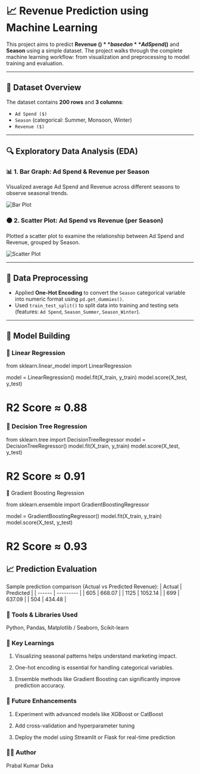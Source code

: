 # 📈 Revenue Prediction using Machine Learning

This project aims to predict **Revenue ($)** based on **Ad Spend ($)** and **Season** using a simple dataset. The project walks through the complete machine learning workflow: from visualization and preprocessing to model training and evaluation.

---

## 📂 Dataset Overview

The dataset contains **200 rows** and **3 columns**:
- `Ad Spend ($)`
- `Season` (categorical: Summer, Monsoon, Winter)
- `Revenue ($)`

---

## 🔍 Exploratory Data Analysis (EDA)

### 📊 1. Bar Graph: Ad Spend & Revenue per Season
Visualized average Ad Spend and Revenue across different seasons to observe seasonal trends.

![Bar Plot](visuals/barplot.png)

### ⚫ 2. Scatter Plot: Ad Spend vs Revenue (per Season)
Plotted a scatter plot to examine the relationship between Ad Spend and Revenue, grouped by Season.

![Scatter Plot](visuals/scatterplot.png)

---

## 🧹 Data Preprocessing

- Applied **One-Hot Encoding** to convert the `Season` categorical variable into numeric format using `pd.get_dummies()`.
- Used `train_test_split()` to split data into training and testing sets (features: `Ad Spend`, `Season_Summer`, `Season_Winter`).

---

## 🤖 Model Building

### 🔷 Linear Regression

from sklearn.linear_model import LinearRegression

model = LinearRegression()
model.fit(X_train, y_train)
model.score(X_test, y_test)
# R2 Score ≈ 0.88

### 🌳 Decision Tree Regression

from sklearn.tree import DecisionTreeRegressor
model = DecisionTreeRegressor()
model.fit(X_train, y_train)
model.score(X_test, y_test)
# R2 Score ≈ 0.91

🚀 Gradient Boosting Regression

from sklearn.ensemble import GradientBoostingRegressor

model = GradientBoostingRegressor()
model.fit(X_train, y_train)
model.score(X_test, y_test)
# R2 Score ≈ 0.93

## 📈 Prediction Evaluation
Sample prediction comparison (Actual vs Predicted Revenue):
| Actual | Predicted |
| ------ | --------- |
| 605    | 668.07    |
| 1125   | 1052.14   |
| 699    | 637.09    |
| 504    | 434.48    |

### 🧰 Tools & Libraries Used

Python, Pandas, Matplotlib / Seaborn, Scikit-learn

### 📌 Key Learnings
1. Visualizing seasonal patterns helps understand marketing impact.

2. One-hot encoding is essential for handling categorical variables.

3. Ensemble methods like Gradient Boosting can significantly improve prediction accuracy.

### 🚀 Future Enhancements
1. Experiment with advanced models like XGBoost or CatBoost

2. Add cross-validation and hyperparameter tuning

3. Deploy the model using Streamlit or Flask for real-time prediction

### 🙋‍♂️ Author
Prabal Kumar Deka
